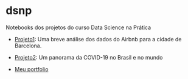 # dsnp
Notebooks dos projetos do curso Data Science na Prática

* [Projeto1](https://github.com/marciusdm/dsnp/tree/main/projeto1): Uma breve análise dos dados do Airbnb para a cidade de Barcelona.
* [Projeto2](https://github.com/marciusdm/dsnp/tree/main/projeto2): Um panorama da COVID-19 no Brasil e no mundo

* [Meu portfolio](https://github.com/marciusdm/portfolio)
